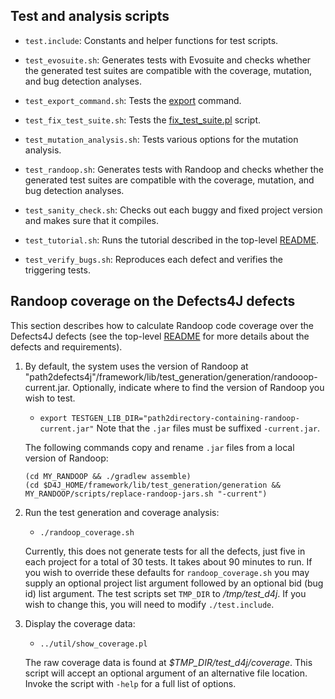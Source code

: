 Test and analysis scripts
----------------

* `test.include`: Constants and helper functions for test scripts.

* `test_evosuite.sh`: Generates tests with Evosuite and checks whether the
   generated test suites are compatible with the coverage, mutation, and bug
   detection analyses.

* `test_export_command.sh`: Tests the
  [export](https://github.com/rjust/defects4j/blob/master/framework/bin/d4j/d4j-export) command.

* `test_fix_test_suite.sh`: Tests the
  [fix_test_suite.pl](https://github.com/rjust/defects4j/blob/master/framework/util/fix_test_suite.pl) script.

* `test_mutation_analysis.sh`: Tests various options for the mutation analysis.

* `test_randoop.sh`: Generates tests with Randoop and checks whether the
   generated test suites are compatible with the coverage, mutation, and bug
   detection analyses.

* `test_sanity_check.sh`: Checks out each buggy and fixed project version and
   makes sure that it compiles.

* `test_tutorial.sh`: Runs the tutorial described in the top-level
   [README](https://github.com/rjust/defects4j#using-defects4j).

* `test_verify_bugs.sh`: Reproduces each defect and verifies the triggering
   tests.

Randoop coverage on the Defects4J defects
----------------
This section describes how to calculate Randoop code coverage over the Defects4J
defects (see the top-level
[README](https://github.com/rjust/defects4j/blob/master/README.md) for
more details about the defects and requirements).

1. By default, the system uses the version of Randoop at "path2defects4j"/framework/lib/test_generation/generation/randooop-current.jar.
   Optionally, indicate where to find the version of Randoop you wish to test.
    - `export TESTGEN_LIB_DIR="path2directory-containing-randoop-current.jar"`
   Note that the `.jar` files must be suffixed `-current.jar`.

   The following commands copy and rename `.jar` files from a local version of Randoop:
    ```
    (cd MY_RANDOOP && ./gradlew assemble)
    (cd $D4J_HOME/framework/lib/test_generation/generation && MY_RANDOOP/scripts/replace-randoop-jars.sh "-current")
    ```

2. Run the test generation and coverage analysis:
    - `./randoop_coverage.sh`

    Currently, this does not generate tests for all the defects, just five in
    each project for a total of 30 tests. It takes about 90 minutes to run.
    If you wish to override these defaults for `randoop_coverage.sh` you may
    supply an optional project list argument followed by an optional bid
    (bug id) list argument.
    The test scripts set `TMP_DIR` to */tmp/test_d4j*. If you wish to change
    this, you will need to modify `./test.include`.

3. Display the coverage data:
    - `../util/show_coverage.pl`

    The raw coverage data is found at *$TMP_DIR/test_d4j/coverage*.
    This script will accept an optional argument of an alternative file location.
    Invoke the script with `-help` for a full list of options.
